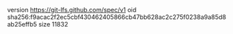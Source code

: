 version https://git-lfs.github.com/spec/v1
oid sha256:f9acac2f2ec5cbf430462405866cb47bb628ac2c275f0238a9a85d8ab25effb5
size 11832
